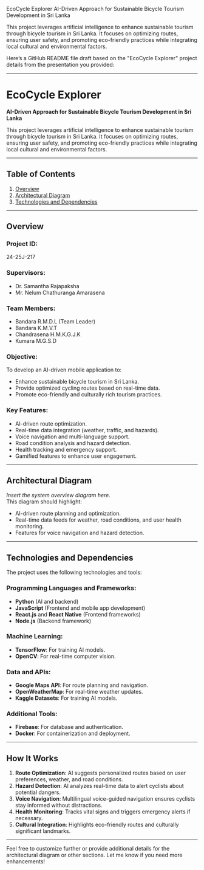 EcoCycle Explorer
AI-Driven Approach for Sustainable Bicycle Tourism Development in Sri Lanka

This project leverages artificial intelligence to enhance sustainable tourism through bicycle tourism in Sri Lanka. It focuses on optimizing routes, ensuring user safety, and promoting eco-friendly practices while integrating local cultural and environmental factors.


Here’s a GitHub README file draft based on the "EcoCycle Explorer" project details from the presentation you provided:

---

# EcoCycle Explorer

**AI-Driven Approach for Sustainable Bicycle Tourism Development in Sri Lanka**

This project leverages artificial intelligence to enhance sustainable tourism through bicycle tourism in Sri Lanka. It focuses on optimizing routes, ensuring user safety, and promoting eco-friendly practices while integrating local cultural and environmental factors.

---

## Table of Contents

1. [Overview](#overview)
2. [Architectural Diagram](#architectural-diagram)
3. [Technologies and Dependencies](#technologies-and-dependencies)

---

## Overview

### Project ID:
24-25J-217

### Supervisors:
- Dr. Samantha Rajapaksha  
- Mr. Nelum Chathuranga Amarasena

### Team Members:
- Bandara R.M.D.L (Team Leader)  
- Bandara K.M.V.T  
- Chandrasena H.M.K.G.J.K  
- Kumara M.G.S.D  

### Objective:
To develop an AI-driven mobile application to:
- Enhance sustainable bicycle tourism in Sri Lanka.
- Provide optimized cycling routes based on real-time data.
- Promote eco-friendly and culturally rich tourism practices.

### Key Features:
- AI-driven route optimization.
- Real-time data integration (weather, traffic, and hazards).
- Voice navigation and multi-language support.
- Road condition analysis and hazard detection.
- Health tracking and emergency support.
- Gamified features to enhance user engagement.

---

## Architectural Diagram

*Insert the system overview diagram here.*  
This diagram should highlight:
- AI-driven route planning and optimization.
- Real-time data feeds for weather, road conditions, and user health monitoring.
- Features for voice navigation and hazard detection.

---

## Technologies and Dependencies

The project uses the following technologies and tools:

### Programming Languages and Frameworks:
- **Python** (AI and backend)
- **JavaScript** (Frontend and mobile app development)
- **React.js** and **React Native** (Frontend frameworks)
- **Node.js** (Backend framework)

### Machine Learning:
- **TensorFlow**: For training AI models.
- **OpenCV**: For real-time computer vision.

### Data and APIs:
- **Google Maps API**: For route planning and navigation.
- **OpenWeatherMap**: For real-time weather updates.
- **Kaggle Datasets**: For training AI models.

### Additional Tools:
- **Firebase**: For database and authentication.
- **Docker**: For containerization and deployment.

---

## How It Works

1. **Route Optimization**: AI suggests personalized routes based on user preferences, weather, and road conditions.
2. **Hazard Detection**: AI analyzes real-time data to alert cyclists about potential dangers.
3. **Voice Navigation**: Multilingual voice-guided navigation ensures cyclists stay informed without distractions.
4. **Health Monitoring**: Tracks vital signs and triggers emergency alerts if necessary.
5. **Cultural Integration**: Highlights eco-friendly routes and culturally significant landmarks.

---

Feel free to customize further or provide additional details for the architectural diagram or other sections. Let me know if you need more enhancements!